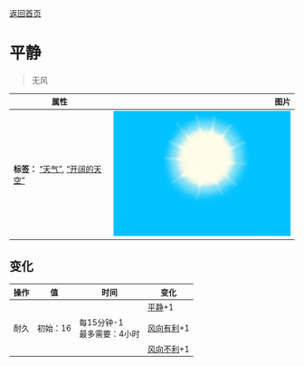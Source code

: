 [返回首页](index.md)  
# 平静  
> 无风  
  
  属性  |   图片   
 ----  |  ----:   
 **标签：**	[“天气”](tag_Weather.md), [“开阔的天空”](tag_OpenSky.md)  |  ![](Sprite/WeatherClear_0.png)   
  
## 变化  
操作  |  值  |  时间  |  变化  
----  |  ----  |  ----  |  ----  
耐久  |  初始：16  |  每15分钟-1<br>最多需要：4小时  |  [平静](OpenSea_Calm.md)+1 <br><br>[风向有利](OpenSea_Favourable.md)+1 <br><br>[风向不利](OpenSea_UnFavourable.md)+1   
